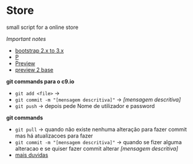 Store
=====

small script for a online store


*Important notes*
 - [bootstrap 2.x to 3.x](http://getbootstrap.com/migration/)
 - [P](http://themeforest.net/item/la-boutique-responsive-ecommerce-template/5573130)
 - [Preview](http://alpha.laboutiquetheme.com/)
 - [preview 2 base](http://myxvip.com/ecom/index.html)

**git commands para o c9.io**
 - `git add <file>` -> *<file>*
 - `git commit -m "[mensagem descritiva]"` -> *[mensagem descritiva]* 
 - `git push` -> depois pede Nome de utilizador e password

**git commands**
 - `git pull` -> quando não existe nenhuma alteração para fazer commit mas há atualizacoes para fazer
 - `git commit -m "[mensagem descritiva]"` -> quando se fizer alguma alteracao e se quiser fazer commit alterar *[mensagem descritiva]*
 - [mais duvidas](https://training.github.com/kit/downloads/pt/github-git-cheat-sheet.pdf) 

